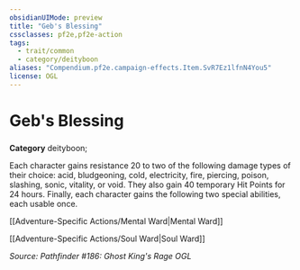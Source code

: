 ```yaml
---
obsidianUIMode: preview
title: "Geb's Blessing"
cssclasses: pf2e,pf2e-action
tags:
  - trait/common
  - category/deityboon
aliases: "Compendium.pf2e.campaign-effects.Item.SvR7Ez1lfnN4You5"
license: OGL
---
```

# Geb's Blessing

### 

**Category** deityboon; 




Each character gains resistance 20 to two of the following damage types of their choice: acid, bludgeoning, cold, electricity, fire, piercing, poison, slashing, sonic, vitality, or void. They also gain 40 temporary Hit Points for 24 hours. Finally, each character gains the following two special abilities, each usable once.

[[Adventure-Specific Actions/Mental Ward|Mental Ward]]

[[Adventure-Specific Actions/Soul Ward|Soul Ward]]

*Source: Pathfinder #186: Ghost King's Rage*
*OGL*